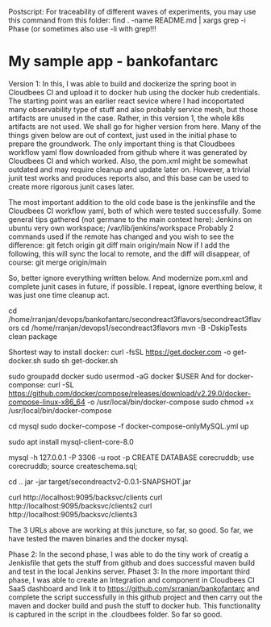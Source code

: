 Postscript: For traceability of different waves of experiments, you may use this command from this folder: find . -name README.md | xargs grep -i Phase (or sometimes also use -li with grep!!!
# My sample app -  bankofantarc
Version 1: In this, I was able to build and dockerize the spring boot in Cloudbees CI and upload it to docker hub using
the docker hub credentials.
The starting point was an earlier react sevice where I had incoportated many observability type of stuff and also probably 
service mesh, but those artifacts are unused in the case. Rather, in this version 1, the whole k8s artifacts are not used.
We shall go for higher version from here.
Many of the things given below are out of context, just used in the initial phase to prepare the groundwork.
The only important thing is that Cloudbees workflow yaml flow downloaded from github where it was generated by Cloudbees CI and 
which worked.
Also, the pom.xml might be somewhat outdated and may require cleanup and update later on. However, a trivial junit test works and produces reports also, and this base can be used to create more rigorous junit cases later.

The most important addition to the old code base is the jenkinsfile and the Cloudbees CI workflow yaml, both of which were tested successfully.
Some general tips gathered (not germane to the main context here):
Jenkins on ubuntu very own workspace;
/var/lib/jenkins/workspace
Probably 2 commands used if the remote has changed and you wish to see the difference: 
git fetch origin
git diff main origin/main
Now if I add the following, this will sync the local to remote, and the diff will disappear, of course:
git merge origin/main


So, better ignore everything written below. And modernize pom.xml and complete junit cases in future, if possible.
I repeat, ignore everthing below, it was just one time cleanup act.

cd /home/rranjan/devops/bankofantarc/secondreact3flavors/secondreact3flavors
cd /home/rranjan/devops1/secondreact3flavors
mvn -B -DskipTests clean package

Shortest way to install docker:
 curl -fsSL https://get.docker.com -o get-docker.sh
sudo sh get-docker.sh

sudo groupadd docker
sudo usermod -aG docker $USER
And for docker-componse:
curl -SL https://github.com/docker/compose/releases/download/v2.29.0/docker-compose-linux-x86_64 -o /usr/local/bin/docker-compose
sudo chmod +x /usr/local/bin/docker-compose

cd mysql
sudo docker-compose -f docker-compose-onlyMySQL.yml up

sudo apt install mysql-client-core-8.0

mysql -h 127.0.0.1 -P 3306 -u root -p
CREATE DATABASE corecruddb;
use corecruddb;
source createschema.sql;

cd ..
jar -jar target/secondreactv2-0.0.1-SNAPSHOT.jar

curl http://localhost:9095/backsvc/clients
curl http://localhost:9095/backsvc/clients2
curl http://localhost:9095/backsvc/clients3

The 3 URLs above are working at this juncture, so far, so good. 
So far, we have tested the maven binaries and the docker mysql.

Phase 2:
In the second phase, I was able to do the tiny work of creatig a Jenkisfile that gets the stuff from github and does successful 
maven build and test in the local Jenkins server.
Phaset 3:
 In the more important third phase, I was able to create an Integration and component in Cloudbees CI SaaS dashboard and     link  it to     https://github.com/srranjan/bankofantarc and complete the script successfully in this github project  and then carry out the maven and docker build and push the stuff to  docker hub. This functionality is captured in the script in the .cloudbees folder.
So far so good.
 
